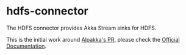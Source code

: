 # hdfs-connector
 The HDFS connector provides Akka Stream sinks for HDFS. 

This is the initial work around [Alpakka's PR](https://github.com/akka/alpakka/pull/965), please check the [Official Documentation](https://developer.lightbend.com/docs/alpakka/current/hdfs.html).
